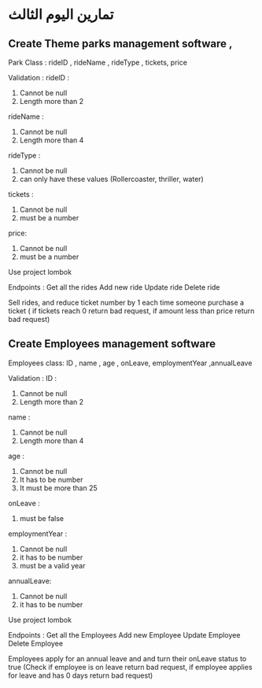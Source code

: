 # تمارين اليوم الثالث



## Create Theme parks management  software   ,

Park Class :
rideID , rideName  , rideType , tickets, price

Validation :
rideID : 

1. Cannot be null 
2. Length more than 2

rideName :

1. Cannot be null
2. Length more than 4

rideType :

1. Cannot be null
2. can only have these values (Rollercoaster, thriller, water)

tickets :

1. Cannot be null
2. must be a number

price:

1. Cannot be null
2. must be a number




Use project lombok 

Endpoints :
Get all the rides
Add new ride
Update ride
Delete ride

Sell rides, and reduce ticket number by 1 each time someone purchase a ticket ( if tickets reach 0 return bad request, if amount less than price return bad request)

## Create Employees management software

Employees class:
ID , name  , age , onLeave, employmentYear ,annualLeave

Validation :
ID : 

1. Cannot be null 
2. Length more than 2

name :

1. Cannot be null
2. Length more than 4

age :

1. Cannot be null
2. It has to be number
3. It must be more than 25

onLeave :

1. must be false 

employmentYear :

1. Cannot be null
2. it has to be number
3. must be a valid year

annualLeave:

1. Cannot be null
2. it has to be number




Use project lombok 

Endpoints :
Get all the Employees
Add new Employee
Update Employee
Delete Employee


Employees apply for an annual leave and and turn their onLeave status to true (Check if employee is on leave return bad request,  if employee applies for leave and has 0 days return bad request)


